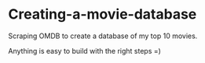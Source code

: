 # Creating-a-movie-database
Scraping OMDB to create a database of my top 10 movies.

Anything is easy to build with the right steps =) 
